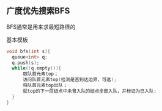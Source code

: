 ## 广度优先搜索BFS

BFS通常是用来求最短路径的

基本模板
~~~C++
void bfs(int s){
  queue<int> q;
  q.push(s);
  while(!q.empty()){
      取队首元素top；
      访问队首元素top(检测是否到达边界，可选);
      将队首元素top出队；
      就top的下一层结点中未曾入队的结点全部入队，并标记为已入队;
  }
}
